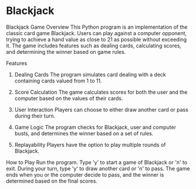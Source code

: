 # Blackjack
Blackjack Game
Overview
This Python program is an implementation of the classic card game Blackjack. Users can play against a computer opponent, trying to achieve a hand value as close to 21 as possible without exceeding it. The game includes features such as dealing cards, calculating scores, and determining the winner based on game rules.

Features
1. Dealing Cards
The program simulates card dealing with a deck containing cards valued from 1 to 11.

2. Score Calculation
The game calculates scores for both the user and the computer based on the values of their cards.

3. User Interaction
Players can choose to either draw another card or pass during their turn.

4. Game Logic
The program checks for Blackjack, user and computer busts, and determines the winner based on a set of rules.

5. Replayability
Players have the option to play multiple rounds of Blackjack.

How to Play
Run the program.
Type 'y' to start a game of Blackjack or 'n' to exit.
During your turn, type 'y' to draw another card or 'n' to pass.
The game ends when you or the computer decide to pass, and the winner is determined based on the final scores.
